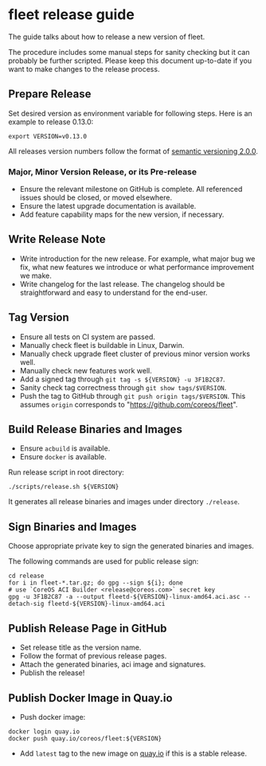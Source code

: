 # fleet release guide

The guide talks about how to release a new version of fleet.

The procedure includes some manual steps for sanity checking but it can probably be further scripted. Please keep this document up-to-date if you want to make changes to the release process.

## Prepare Release

Set desired version as environment variable for following steps. Here is an example to release 0.13.0:

```
export VERSION=v0.13.0
```

All releases version numbers follow the format of [semantic versioning 2.0.0](http://semver.org/).

### Major, Minor Version Release, or its Pre-release

- Ensure the relevant milestone on GitHub is complete. All referenced issues should be closed, or moved elsewhere.
- Ensure the latest upgrade documentation is available.
- Add feature capability maps for the new version, if necessary.

## Write Release Note

- Write introduction for the new release. For example, what major bug we fix, what new features we introduce or what performance improvement we make.
- Write changelog for the last release. The changelog should be straightforward and easy to understand for the end-user.

## Tag Version

- Ensure all tests on CI system are passed.
- Manually check fleet is buildable in Linux, Darwin.
- Manually check upgrade fleet cluster of previous minor version works well.
- Manually check new features work well.
- Add a signed tag through `git tag -s ${VERSION} -u 3F1B2C87`.
- Sanity check tag correctness through `git show tags/$VERSION`.
- Push the tag to GitHub through `git push origin tags/$VERSION`. This assumes `origin` corresponds to "https://github.com/coreos/fleet".

## Build Release Binaries and Images

- Ensure `acbuild` is available.
- Ensure `docker` is available.

Run release script in root directory:

```
./scripts/release.sh ${VERSION}
```

It generates all release binaries and images under directory `./release`.

## Sign Binaries and Images

Choose appropriate private key to sign the generated binaries and images.

The following commands are used for public release sign:

```
cd release
for i in fleet-*.tar.gz; do gpg --sign ${i}; done
# use `CoreOS ACI Builder <release@coreos.com>` secret key
gpg -u 3F1B2C87 -a --output fleetd-${VERSION}-linux-amd64.aci.asc --detach-sig fleetd-${VERSION}-linux-amd64.aci
```

## Publish Release Page in GitHub

- Set release title as the version name.
- Follow the format of previous release pages.
- Attach the generated binaries, aci image and signatures.
- Publish the release!

## Publish Docker Image in Quay.io

- Push docker image:

```
docker login quay.io
docker push quay.io/coreos/fleet:${VERSION}
```

- Add `latest` tag to the new image on [quay.io](https://quay.io/repository/coreos/fleet?tag=latest&tab=tags) if this is a stable release.
